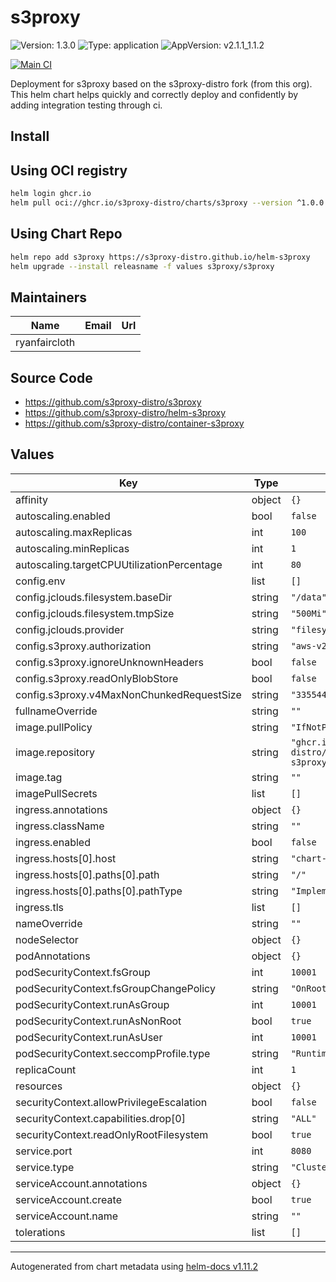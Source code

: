# s3proxy

![Version: 1.3.0](https://img.shields.io/badge/Version-1.3.0-informational?style=flat-square) ![Type: application](https://img.shields.io/badge/Type-application-informational?style=flat-square) ![AppVersion: v2.1.1_1.1.2](https://img.shields.io/badge/AppVersion-v2.1.1_1.1.2-informational?style=flat-square)

[![Main CI](https://github.com/s3proxy-distro/helm-s3proxy/actions/workflows/ci-main.yml/badge.svg)](https://github.com/s3proxy-distro/helm-s3proxy/actions/workflows/ci-main.yml)

Deployment for s3proxy based on the s3proxy-distro fork (from this org). This helm chart helps quickly and correctly
deploy and confidently by adding integration testing through ci.

## Install

## Using OCI registry

```bash
helm login ghcr.io
helm pull oci://ghcr.io/s3proxy-distro/charts/s3proxy --version ^1.0.0
```

## Using Chart Repo

```bash
helm repo add s3proxy https://s3proxy-distro.github.io/helm-s3proxy
helm upgrade --install releasname -f values s3proxy/s3proxy
```

## Maintainers

| Name | Email | Url |
| ---- | ------ | --- |
| ryanfaircloth |  |  |

## Source Code

* <https://github.com/s3proxy-distro/s3proxy>
* <https://github.com/s3proxy-distro/helm-s3proxy>
* <https://github.com/s3proxy-distro/container-s3proxy>

## Values

| Key | Type | Default | Description |
|-----|------|---------|-------------|
| affinity | object | `{}` |  |
| autoscaling.enabled | bool | `false` |  |
| autoscaling.maxReplicas | int | `100` |  |
| autoscaling.minReplicas | int | `1` |  |
| autoscaling.targetCPUUtilizationPercentage | int | `80` |  |
| config.env | list | `[]` |  |
| config.jclouds.filesystem.baseDir | string | `"/data"` |  |
| config.jclouds.filesystem.tmpSize | string | `"500Mi"` |  |
| config.jclouds.provider | string | `"filesystem"` |  |
| config.s3proxy.authorization | string | `"aws-v2-or-v4"` |  |
| config.s3proxy.ignoreUnknownHeaders | bool | `false` |  |
| config.s3proxy.readOnlyBlobStore | bool | `false` |  |
| config.s3proxy.v4MaxNonChunkedRequestSize | string | `"33554432"` |  |
| fullnameOverride | string | `""` |  |
| image.pullPolicy | string | `"IfNotPresent"` |  |
| image.repository | string | `"ghcr.io/s3proxy-distro/containers/container-s3proxy-eclipse-temurin-11"` |  |
| image.tag | string | `""` |  |
| imagePullSecrets | list | `[]` |  |
| ingress.annotations | object | `{}` |  |
| ingress.className | string | `""` |  |
| ingress.enabled | bool | `false` |  |
| ingress.hosts[0].host | string | `"chart-example.local"` |  |
| ingress.hosts[0].paths[0].path | string | `"/"` |  |
| ingress.hosts[0].paths[0].pathType | string | `"ImplementationSpecific"` |  |
| ingress.tls | list | `[]` |  |
| nameOverride | string | `""` |  |
| nodeSelector | object | `{}` |  |
| podAnnotations | object | `{}` |  |
| podSecurityContext.fsGroup | int | `10001` |  |
| podSecurityContext.fsGroupChangePolicy | string | `"OnRootMismatch"` |  |
| podSecurityContext.runAsGroup | int | `10001` |  |
| podSecurityContext.runAsNonRoot | bool | `true` |  |
| podSecurityContext.runAsUser | int | `10001` |  |
| podSecurityContext.seccompProfile.type | string | `"RuntimeDefault"` |  |
| replicaCount | int | `1` |  |
| resources | object | `{}` |  |
| securityContext.allowPrivilegeEscalation | bool | `false` |  |
| securityContext.capabilities.drop[0] | string | `"ALL"` |  |
| securityContext.readOnlyRootFilesystem | bool | `true` |  |
| service.port | int | `8080` |  |
| service.type | string | `"ClusterIP"` |  |
| serviceAccount.annotations | object | `{}` |  |
| serviceAccount.create | bool | `true` |  |
| serviceAccount.name | string | `""` |  |
| tolerations | list | `[]` |  |

----------------------------------------------
Autogenerated from chart metadata using [helm-docs v1.11.2](https://github.com/norwoodj/helm-docs/releases/v1.11.2)

